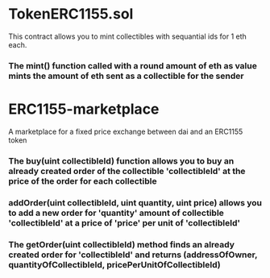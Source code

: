 # TokenERC1155.sol
This contract allows you to mint collectibles with sequantial ids for 1 eth each. 



### The mint() function called with a round amount of eth as value mints the amount of eth sent as a collectible for the sender



# ERC1155-marketplace
A marketplace for a fixed price exchange between dai and an ERC1155 token



### The buy(uint collectibleId) function allows you to buy an already created order of the collectible 'collectibleId' at the price of the order for each collectible



### addOrder(uint collectibleId, uint quantity, uint price) allows you to add a new order for 'quantity' amount of collectible 'collectibleId' at a price of 'price' per unit of 'collectibleId'



### The getOrder(uint collectibleId) method finds an already created order for 'collectibleId' and returns (addressOfOwner, quantityOfCollectibleId, pricePerUnitOfCollectibleId)
